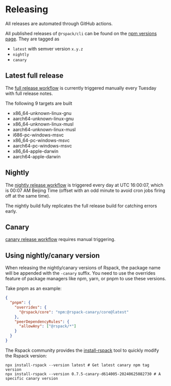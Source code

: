 # Releasing

All releases are automated through GitHub actions.

All published releases of `@rspack/cli` can be found on the [npm versions page](https://www.npmjs.com/package/@rspack/cli?activeTab=versions). They are tagged as

- `latest` with semver version `x.y.z`
- `nightly`
- `canary`

## Latest full release

The [full release workflow](https://github.com/web-infra-dev/rspack/actions/workflows/release.yml?query=is%3Asuccess)
is currently triggered manually every Tuesday with full release notes.

The following 9 targets are built

- x86_64-unknown-linux-gnu
- aarch64-unknown-linux-gnu
- x86_64-unknown-linux-musl
- aarch64-unknown-linux-musl
- i686-pc-windows-msvc
- x86_64-pc-windows-msvc
- aarch64-pc-windows-msvc
- x86_64-apple-darwin
- aarch64-apple-darwin

## Nightly

The [nightly release workflow](https://github.com/web-infra-dev/rspack/actions/workflows/release-nightly.yml?query=is%3Asuccess)
is triggered every day at UTC 16:00:07, which is 00:07 AM Beijing Time (offset with an odd minute to avoid cron jobs firing off at the same time).

The nightly build fully replicates the full release build for catching errors early.

## Canary

[canary release workflow](https://github.com/web-infra-dev/rspack/actions/workflows/release-canary.yml) requires manual triggering.

## Using nightly/canary version

When releasing the nightly/canary versions of Rspack, the package name will be appended with the `-canary` suffix. You need to use the overrides feature of package managers like npm, yarn, or pnpm to use these versions.

Take pnpm as an example:

```json title=package.json
{
  "pnpm": {
    "overrides": {
      "@rspack/core": "npm:@rspack-canary/core@latest"
    },
    "peerDependencyRules": {
      "allowAny": ["@rspack/*"]
    }
  }
}
```

The Rspack community provides the [install-rspack](https://github.com/rspack-contrib/install-rspack) tool to quickly modify the Rspack version:

```shell
npx install-rspack --version latest # Get latest canary npm tag version
npx install-rspack --version 0.7.5-canary-d614005-20240625082730 # A specific canary version
```
